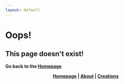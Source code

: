 ```yaml
---
layout: default
---
```


# Oops!

## This page doesn't exist!

**Go back to the [Homepage](https://xf8b.github.io)**
<p align="center">
  <strong> <a href="https://xf8b.github.io">Homepage</a> | <a href="https://xf8b.github.io/about/">About</a> | <a href="https://xf8b.github.io/creations/">Creations</a> </strong>
</p>
